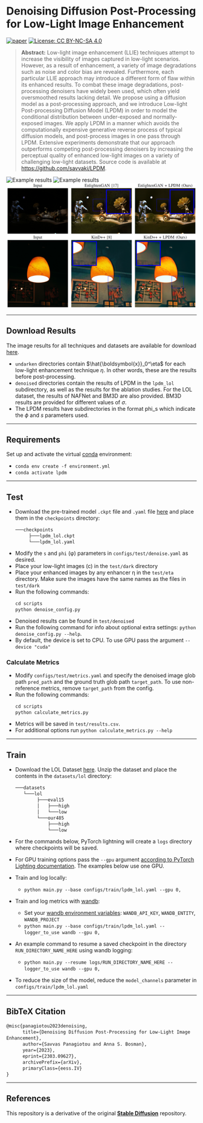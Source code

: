 # Denoising Diffusion Post-Processing for Low-Light Image Enhancement


[![paper](https://img.shields.io/badge/arXiv-Paper-<COLOR>.svg)](https://arxiv.org/pdf/2303.09627.pdf)
[![License: CC BY-NC-SA 4.0](https://img.shields.io/badge/License-CC_BY--NC--SA_4.0-lightgrey.svg)](https://creativecommons.org/licenses/by-nc-sa/4.0/)

>**Abstract:** Low-light image enhancement (LLIE) techniques attempt to increase the visibility of images captured in low-light scenarios. However, as a result of enhancement, a variety of image degradations such as noise and color bias are revealed. Furthermore, each particular LLIE approach may introduce a different form of flaw within its enhanced results. To combat these image degradations, post-processing denoisers have widely been used, which often yield oversmoothed results lacking detail. We propose using a diffusion model as a post-processing approach, and we introduce Low-light Post-processing Diffusion Model (LPDM) in order to model the conditional distribution between under-exposed and normally-exposed images. We apply LPDM in a manner which avoids the computationally expensive generative reverse process of typical diffusion models, and post-process images in one pass through LPDM. Extensive experiments demonstrate that our approach outperforms competing post-processing denoisers by increasing the perceptual quality of enhanced low-light images on a variety of challenging low-light datasets. Source code is available at https://github.com/savvaki/LPDM.

![Example results](img/ex1.png "Example 1")
![Example results](img/ex2.png "Example 2")
![Example results](img/ex3.png "Example 3")

----

## Download Results
The image results for all techniques and datasets are available for download [here](https://drive.google.com/drive/folders/119Uh8bVoeo_2NsUtaYaL77K_U229Uz06?usp=sharing).

- `undarken` directories contain $\hat{\boldsymbol{x}}_0^\eta$ for each low-light enhancement technique $\eta$. In other words, these are the results before post-processing.
- `denoised` directories contain the results of LPDM in the `lpdm_lol` subdirectory, as well as the results for the ablation studies. For the LOL dataset, the results of NAFNet and BM3D are also provided. BM3D results are provided for different values of $\sigma$. 
- The LPDM results have subdirectories in the format phi\_s which indicate the $\phi$ and $s$ parameters used.

----
## Requirements
Set up and activate the virtual [conda](https://docs.anaconda.com/anaconda/install/index.html) environment: 
- `conda env create -f environment.yml`
- `conda activate lpdm`

----
## Test 

- Download the pre-trained model `.ckpt` file and `.yaml` file [here](https://drive.google.com/drive/folders/17_nzmy8VlFWrcggDnwSWNjrcVoK4C_Nf?usp=sharing) and place them in the `checkpoints` directory:
    ```
    ───checkpoints
         ├───lpdm_lol.ckpt
         └───lpdm_lol.yaml
    ```
- Modify the `s` and `phi` (&phi;) parameters in `configs/test/denoise.yaml` as desired.
- Place your low-light images (c) in the `test/dark` directory
- Place your enhanced images by any enhancer &eta; in the `test/eta` directory. Make sure the images have the same names as the files in `test/dark`
- Run the following commands:
    ```
    cd scripts
    python denoise_config.py
    ```
- Denoised results can be found in `test/denoised`
- Run the following command for info about optional extra settings: `python denoise_config.py --help`. 
- By default, the device is set to CPU. To use GPU pass the argument `--device "cuda"`

### Calculate Metrics
- Modify `configs/test/metrics.yaml` and specify the denoised image glob path `pred_path` and the ground truth glob path `target_path`. To use non-reference metrics, remove `target_path` from the config.
- Run the following commands:
    ```
    cd scripts
    python calculate_metrics.py
    ```
- Metrics will be saved in `test/results.csv`. 
- For additional options run `python calculate_metrics.py --help` 
----

## Train

- Download the LOL Dataset [here](https://daooshee.github.io/BMVC2018website/). Unzip the dataset and place the contents in the `datasets/lol` directory:
    ```
    ───datasets
       └───lol
            ├───eval15
            │   ├───high
            │   └───low
            └───our485
                ├───high
                └───low
    ```
- For the commands below, PyTorch lightning will create a `logs` directory where checkpoints will be saved.
- For GPU training options pass the `--gpu` argument [according to PyTorch Lighting documentation](https://lightning.ai/docs/pytorch/latest/accelerators/gpu_basic.html#choosing-gpu-devices). The examples below use one GPU.
- Train and log locally:
    - `python main.py --base configs/train/lpdm_lol.yaml --gpu 0,`
- Train and log metrics with [wandb](https://docs.wandb.ai/):
    - Set your [wandb environment variables](https://docs.wandb.ai/guides/track): `WANDB_API_KEY`, `WANDB_ENTITY`, `WANDB_PROJECT`
    - `python main.py --base configs/train/lpdm_lol.yaml --logger_to_use wandb --gpu 0,`
 

- An example command to resume a saved checkpoint in the directory `RUN_DIRECTORY_NAME_HERE` using wandb logging:
    - `python main.py --resume logs/RUN_DIRECTORY_NAME_HERE --logger_to_use wandb --gpu 0,`

- To reduce the size of the model, reduce the `model_channels` parameter in `configs/train/lpdm_lol.yaml`

----
## BibTeX Citation

```
@misc{panagiotou2023denoising,
      title={Denoising Diffusion Post-Processing for Low-Light Image Enhancement}, 
      author={Savvas Panagiotou and Anna S. Bosman},
      year={2023},
      eprint={2303.09627},
      archivePrefix={arXiv},
      primaryClass={eess.IV}
}
```

----

## References
This repository is a derivative of the original [**Stable Diffusion**](https://github.com/CompVis/stable-diffusion) repository.


